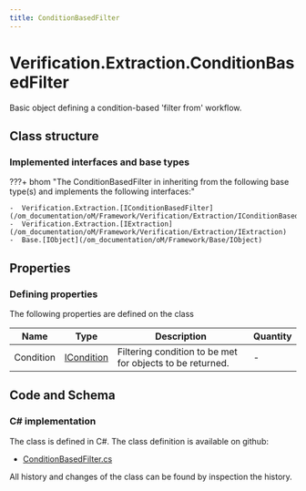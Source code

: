 ```yaml
---
title: ConditionBasedFilter
---
```


# Verification.Extraction.ConditionBasedFilter

Basic object defining a condition-based 'filter from' workflow.

## Class structure

### Implemented interfaces and base types

???+ bhom "The ConditionBasedFilter in inheriting from the following base type(s) and implements the following interfaces:"

    -  Verification.Extraction.[IConditionBasedFilter](/om_documentation/oM/Framework/Verification/Extraction/IConditionBasedFilter)
    -  Verification.Extraction.[IExtraction](/om_documentation/oM/Framework/Verification/Extraction/IExtraction)
    -  Base.[IObject](/om_documentation/oM/Framework/Base/IObject)


## Properties



### Defining properties

The following properties are defined on the class

| Name             | Type             | Description      | Quantity         |
|------------------|------------------|------------------|------------------|
| Condition | [ICondition](/om_documentation/oM/Framework/Verification/Conditions/ICondition) | Filtering condition to be met for objects to be returned. | - |


## Code and Schema

### C# implementation

The class is defined in C#. The class definition is available on github:

- [ConditionBasedFilter.cs](https://github.com/BHoM/BHoM/blob/develop/Verification_oM/Extraction\ConditionBasedFilter.cs)

All history and changes of the class can be found by inspection the history.
